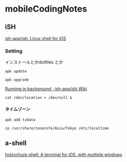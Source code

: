 # mobileCodingNotes

## iSH

[ish-app/ish: Linux shell for iOS](https://github.com/ish-app/ish)

### Setting

インストールとかdotfiles とか

```
apk update
```

```
apk upgrade
```

[Running in background · ish-app/ish Wiki](https://github.com/ish-app/ish/wiki/Running-in-background)

```
cat /dev/location > /dev/null &
```


#### タイムゾーン

```
apk add tzdata
```


```
cp /usr/share/zoneinfo/Asia/Tokyo /etc/localtime
```

## a-shell

[holzschu/a-shell: A terminal for iOS, with multiple windows](https://github.com/holzschu/a-shell)


